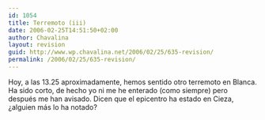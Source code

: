 ```yaml
---
id: 1054
title: Terremoto (iii)
date: 2006-02-25T14:51:50+02:00
author: Chavalina
layout: revision
guid: http://www.wp.chavalina.net/2006/02/25/635-revision/
permalink: /2006/02/25/635-revision/
---
```

Hoy, a las 13.25 aproximadamente, hemos sentido otro terremoto en Blanca. Ha sido corto, de hecho yo ni me he enterado (como siempre) pero después me han avisado. Dicen que el epicentro ha estado en Cieza, &iquest;alguien más lo ha notado?